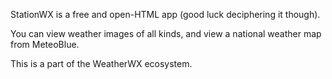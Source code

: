 StationWX is a free and open-HTML app (good luck deciphering it though).

You can view weather images of all kinds, and view a national weather map from MeteoBlue.

This is a part of the WeatherWX ecosystem.
